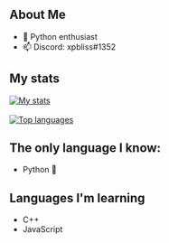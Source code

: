 ## About Me

- 🐍 Python enthusiast
- 📫 Discord: xpbliss#1352

## My stats
[![My stats](https://github-readme-stats.vercel.app/api?username=karldino)](https://github.com/karldino/github-readme-stats)
<br></br>
[![Top languages](https://github-readme-stats.vercel.app/api/top-langs/?username=karldino&layout=compact)](https://github.com/karldino/github-readme-stats)

## The only language I know:

<ul>
  <li>Python 🐍</li>
</ul>

## Languages I'm learning

<ul>
  <li>C++</li>
  <li>JavaScript</li>
</ul>
